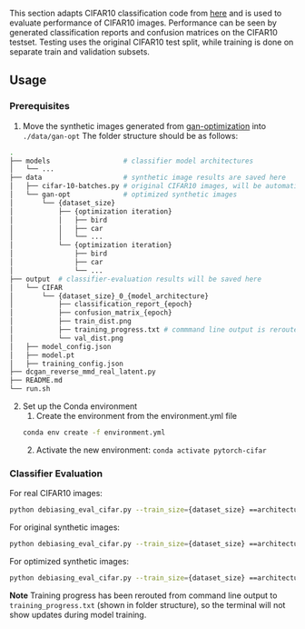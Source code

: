 This section adapts CIFAR10 classification code from [here](https://github.com/kuangliu/pytorch-cifar) and is used to evaluate performance of CIFAR10 images. Performance can be seen by generated classification reports and confusion matrices on the CIFAR10 testset. Testing uses the original CIFAR10 test split, while training is done on separate train and validation subsets.

## Usage

### Prerequisites
1. Move the synthetic images generated from [gan-optimization](../gan-optimization/) into `./data/gan-opt`
The folder structure should be as follows:
```bash
.
├── models                  # classifier model architectures
│   └── ...
├── data                    # synthetic image results are saved here
│   ├── cifar-10-batches.py # original CIFAR10 images, will be automatically downloaded when needed
│   └── gan-opt             # optimized synthetic images
│       └── {dataset_size}
│           ├── {optimization iteration}
│           │   ├── bird
│           │   ├── car
│           │   └── ...
│           └── {optimization iteration}
│               ├── bird
│               ├── car
│               └── ...
├── output  # classifier-evaluation results will be saved here
│   └── CIFAR
│       └── {dataset_size}_0_{model_architecture}
│           ├── classification_report_{epoch}
│           ├── confusion_matrix_{epoch}
│           ├── train_dist.png
│           ├── training_progress.txt # commmand line output is rerouted here
│           └── val_dist.png
│   ├── model_config.json
│   ├── model.pt
│   ├── training_config.json
├── dcgan_reverse_mmd_real_latent.py
├── README.md
└── run.sh
```

2. Set up the Conda environment
    1. Create the environment from the environment.yml file
    ```bash
    conda env create -f environment.yml
    ```
    2. Activate the new environment: `conda activate pytorch-cifar`

### Classifier Evaluation
For real CIFAR10 images:
``` bash
python debiasing_eval_cifar.py --train_size={dataset_size} ==architecture='VGG' --synthetic
```

For original synthetic images:
``` bash
python debiasing_eval_cifar.py --train_size={dataset_size} ==architecture='VGG' --synthetic
```

For optimized synthetic images:
``` bash
python debiasing_eval_cifar.py --train_size={dataset_size} ==architecture='VGG' --synthetic
```

**Note** Training progress has been rerouted from command line output to  `training_progress.txt` (shown in folder structure), so the terminal will not show updates during model training.
